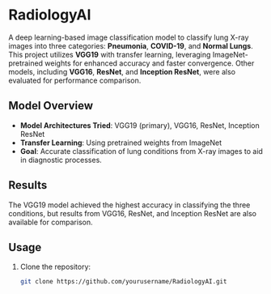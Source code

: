 # RadiologyAI

A deep learning-based image classification model to classify lung X-ray images into three categories: **Pneumonia**, **COVID-19**, and **Normal Lungs**. This project utilizes **VGG19** with transfer learning, leveraging ImageNet-pretrained weights for enhanced accuracy and faster convergence. Other models, including **VGG16**, **ResNet**, and **Inception ResNet**, were also evaluated for performance comparison.

## Model Overview
- **Model Architectures Tried**: VGG19 (primary), VGG16, ResNet, Inception ResNet
- **Transfer Learning**: Using pretrained weights from ImageNet
- **Goal**: Accurate classification of lung conditions from X-ray images to aid in diagnostic processes.

## Results
The VGG19 model achieved the highest accuracy in classifying the three conditions, but results from VGG16, ResNet, and Inception ResNet are also available for comparison.

## Usage
1. Clone the repository:
   ```bash
   git clone https://github.com/yourusername/RadiologyAI.git

